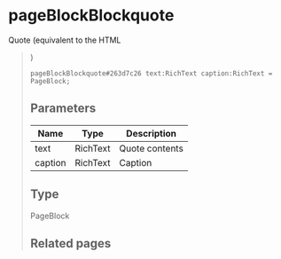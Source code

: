 # pageBlockBlockquote
Quote (equivalent to the HTML <blockquote>)

```
pageBlockBlockquote#263d7c26 text:RichText caption:RichText = PageBlock;
```

## Parameters
| Name | Type | Description |
| ---- | :----: | ----------- |
| text | RichText | Quote contents |
| caption | RichText | Caption |


## Type
PageBlock

## Related pages
